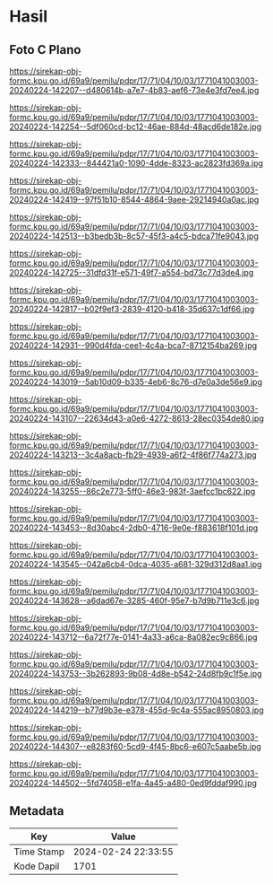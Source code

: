 # Hasil

## Foto C Plano

https://sirekap-obj-formc.kpu.go.id/69a9/pemilu/pdpr/17/71/04/10/03/1771041003003-20240224-142207--d480614b-a7e7-4b83-aef6-73e4e3fd7ee4.jpg

https://sirekap-obj-formc.kpu.go.id/69a9/pemilu/pdpr/17/71/04/10/03/1771041003003-20240224-142254--5df060cd-bc12-46ae-884d-48acd6de182e.jpg

https://sirekap-obj-formc.kpu.go.id/69a9/pemilu/pdpr/17/71/04/10/03/1771041003003-20240224-142333--844421a0-1090-4dde-8323-ac2823fd369a.jpg

https://sirekap-obj-formc.kpu.go.id/69a9/pemilu/pdpr/17/71/04/10/03/1771041003003-20240224-142419--97f51b10-8544-4864-9aee-29214940a0ac.jpg

https://sirekap-obj-formc.kpu.go.id/69a9/pemilu/pdpr/17/71/04/10/03/1771041003003-20240224-142513--b3bedb3b-8c57-45f3-a4c5-bdca71fe9043.jpg

https://sirekap-obj-formc.kpu.go.id/69a9/pemilu/pdpr/17/71/04/10/03/1771041003003-20240224-142725--31dfd31f-e571-49f7-a554-bd73c77d3de4.jpg

https://sirekap-obj-formc.kpu.go.id/69a9/pemilu/pdpr/17/71/04/10/03/1771041003003-20240224-142817--b02f9ef3-2839-4120-b418-35d637c1df66.jpg

https://sirekap-obj-formc.kpu.go.id/69a9/pemilu/pdpr/17/71/04/10/03/1771041003003-20240224-142931--990d4fda-cee1-4c4a-bca7-8712154ba269.jpg

https://sirekap-obj-formc.kpu.go.id/69a9/pemilu/pdpr/17/71/04/10/03/1771041003003-20240224-143019--5ab10d09-b335-4eb6-8c76-d7e0a3de56e9.jpg

https://sirekap-obj-formc.kpu.go.id/69a9/pemilu/pdpr/17/71/04/10/03/1771041003003-20240224-143107--22634d43-a0e6-4272-8613-28ec0354de80.jpg

https://sirekap-obj-formc.kpu.go.id/69a9/pemilu/pdpr/17/71/04/10/03/1771041003003-20240224-143213--3c4a8acb-fb29-4939-a6f2-4f86f774a273.jpg

https://sirekap-obj-formc.kpu.go.id/69a9/pemilu/pdpr/17/71/04/10/03/1771041003003-20240224-143255--86c2e773-5ff0-46e3-983f-3aefcc1bc622.jpg

https://sirekap-obj-formc.kpu.go.id/69a9/pemilu/pdpr/17/71/04/10/03/1771041003003-20240224-143453--8d30abc4-2db0-4716-9e0e-f883618f101d.jpg

https://sirekap-obj-formc.kpu.go.id/69a9/pemilu/pdpr/17/71/04/10/03/1771041003003-20240224-143545--042a6cb4-0dca-4035-a681-329d312d8aa1.jpg

https://sirekap-obj-formc.kpu.go.id/69a9/pemilu/pdpr/17/71/04/10/03/1771041003003-20240224-143628--a6dad67e-3285-460f-95e7-b7d9b711e3c6.jpg

https://sirekap-obj-formc.kpu.go.id/69a9/pemilu/pdpr/17/71/04/10/03/1771041003003-20240224-143712--6a72f77e-0141-4a33-a6ca-8a082ec9c866.jpg

https://sirekap-obj-formc.kpu.go.id/69a9/pemilu/pdpr/17/71/04/10/03/1771041003003-20240224-143753--3b262893-9b08-4d8e-b542-24d8fb9c1f5e.jpg

https://sirekap-obj-formc.kpu.go.id/69a9/pemilu/pdpr/17/71/04/10/03/1771041003003-20240224-144219--b77d9b3e-e378-455d-9c4a-555ac8950803.jpg

https://sirekap-obj-formc.kpu.go.id/69a9/pemilu/pdpr/17/71/04/10/03/1771041003003-20240224-144307--e8283f60-5cd9-4f45-8bc6-e607c5aabe5b.jpg

https://sirekap-obj-formc.kpu.go.id/69a9/pemilu/pdpr/17/71/04/10/03/1771041003003-20240224-144502--5fd74058-e1fa-4a45-a480-0ed9fddaf990.jpg


## Metadata

| Key        | Value               |
| ---------- | ------------------- |
| Time Stamp | 2024-02-24 22:33:55 |
| Kode Dapil | 1701                |



